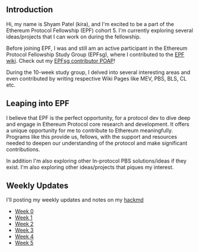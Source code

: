 ## Introduction

Hi, my name is Shyam Patel (kira), and I'm excited to be a part of the Ethereum Protocol Fellowship (EPF) cohort 5. I'm currently exploring several ideas/projects that I can work on during the fellowship. 

Before joining EPF, I was and still am an active participant in the Ethereum Protocol Fellowship Study Group (EPFsg), where I contributed to the [EPF wiki](https://epf.wiki/). Check out my [EPFsg contributor POAP](https://collectors.poap.xyz/token/7125592)!

During the 10-week study group, I delved into several interesting areas and even contributed by writing respective Wiki Pages like MEV, PBS, BLS, CL etc.

## Leaping into EPF

I believe that EPF is the perfect opportunity, for a protocol dev to dive deep and engage in Ethereum Protocol core research and development. It offers a unique opportunity for me to contribute to Ethereum meaningfully. Programs like this provide us, fellows, with the support and resources needed to deepen our understanding of the protocol and make significant contributions.

In addition I'm also exploring other In-protocol PBS solutions/ideas if they exist. I'm also exploring other ideas/projects that piques my interest.

## Weekly Updates

I'll posting my weekly updates and notes on my [hackmd](https://hackmd.io/@kira50)

* [Week 0](https://hackmd.io/@kira50/rJkBMnK7C)
* [Week 1](https://hackmd.io/@kira50/BJKhLyTH0)
* [Week 2](https://hackmd.io/@kira50/SJ9zumwU0)
* [Week 3](https://hackmd.io/@kira50/BkH7kE-P0)
* [Week 4](https://hackmd.io/@kira50/epf-week-4)
* [Week 5](https://hackmd.io/@kira50/epf-week-5)
